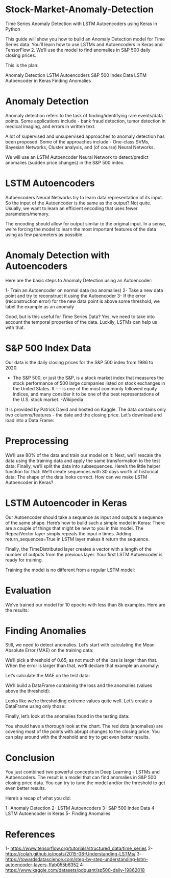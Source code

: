 # Stock-Market-Anomaly-Detection
Time Series Anomaly Detection with LSTM Autoencoders using Keras in Python

This guide will show you how to build an Anomaly Detection model for Time Series data. You’ll learn how to use LSTMs and Autoencoders in Keras and TensorFlow 2. We’ll use the model to find anomalies in S&P 500 daily closing prices.

This is the plan:

Anomaly Detection
LSTM Autoencoders
S&P 500 Index Data
LSTM Autoencoder in Keras
Finding Anomalies

# Anomaly Detection
Anomaly detection refers to the task of finding/identifying rare events/data points. Some applications include - bank fraud detection, tumor detection in medical imaging, and errors in written text.

A lot of supervised and unsupervised approaches to anomaly detection has been proposed. Some of the approaches include - One-class SVMs, Bayesian Networks, Cluster analysis, and (of course) Neural Networks.

We will use an LSTM Autoencoder Neural Network to detect/predict anomalies (sudden price changes) in the S&P 500 index.

# LSTM Autoencoders
Autoencoders Neural Networks try to learn data representation of its input. So the input of the Autoencoder is the same as the output? Not quite. Usually, we want to learn an efficient encoding that uses fewer parameters/memory.

The encoding should allow for output similar to the original input. In a sense, we’re forcing the model to learn the most important features of the data using as few parameters as possible.

# Anomaly Detection with Autoencoders
Here are the basic steps to Anomaly Detection using an Autoencoder:

1- Train an Autoencoder on normal data (no anomalies)
2- Take a new data point and try to reconstruct it using the Autoencoder
3- If the error (reconstruction error) for the new data point is above some threshold, we label the example as an anomaly

Good, but is this useful for Time Series Data? Yes, we need to take into account the temporal properties of the data. Luckily, LSTMs can help us with that.

# S&P 500 Index Data

Our data is the daily closing prices for the S&P 500 index from 1986 to 2020.

- The S&P 500, or just the S&P, is a stock market index that measures the stock performance of 500 large companies listed on stock exchanges in the United States. It - - is one of the most commonly followed equity indices, and many consider it to be one of the best representations of the U.S. stock market. -Wikipedia

It is provided by Patrick David and hosted on Kaggle. The data contains only two columns/features - the date and the closing price. Let’s download and load into a Data Frame:

# Preprocessing
We’ll use 80% of the data and train our model on it:
Next, we’ll rescale the data using the training data and apply the same transformation to the test data:
Finally, we’ll split the data into subsequences. Here’s the little helper function for that:
We’ll create sequences with 30 days worth of historical data:
The shape of the data looks correct. How can we make LSTM Autoencoder in Keras?

# LSTM Autoencoder in Keras
Our Autoencoder should take a sequence as input and outputs a sequence of the same shape. Here’s how to build such a simple model in Keras:
There are a couple of things that might be new to you in this model. The RepeatVector layer simply repeats the input n times. Adding return_sequences=True in LSTM layer makes it return the sequence.

Finally, the TimeDistributed layer creates a vector with a length of the number of outputs from the previous layer. Your first LSTM Autoencoder is ready for training.

Training the model is no different from a regular LSTM model:

# Evaluation
We’ve trained our model for 10 epochs with less than 8k examples. Here are the results:

# Finding Anomalies
Still, we need to detect anomalies. Let’s start with calculating the Mean Absolute Error (MAE) on the training data:

We’ll pick a threshold of 0.65, as not much of the loss is larger than that. When the error is larger than that, we’ll declare that example an anomaly:

Let’s calculate the MAE on the test data:

We’ll build a DataFrame containing the loss and the anomalies (values above the threshold):

Looks like we’re thresholding extreme values quite well. Let’s create a DataFrame using only those:

Finally, let’s look at the anomalies found in the testing data:

You should have a thorough look at the chart. The red dots (anomalies) are covering most of the points with abrupt changes to the closing price. You can play around with the threshold and try to get even better results.

# Conclusion
You just combined two powerful concepts in Deep Learning - LSTMs and Autoencoders. The result is a model that can find anomalies in S&P 500 closing price data. You can try to tune the model and/or the threshold to get even better results.

Here’s a recap of what you did:

1- Anomaly Detection
2- LSTM Autoencoders
3- S&P 500 Index Data
4- LSTM Autoencoder in Keras
5- Finding Anomalies

# References
1- https://www.tensorflow.org/tutorials/structured_data/time_series
2- https://colah.github.io/posts/2015-08-Understanding-LSTMs/
3- https://towardsdatascience.com/step-by-step-understanding-lstm-autoencoder-layers-ffab055b6352
4- https://www.kaggle.com/datasets/pdquant/sp500-daily-19862018
